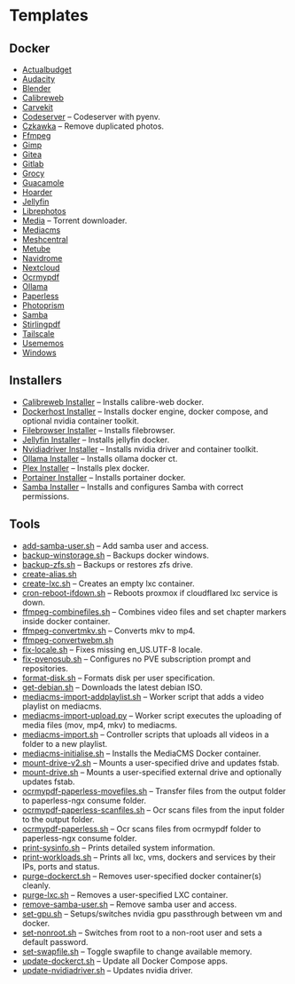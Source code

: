 # Templates

## Docker
- [Actualbudget](https://github.com/therepos/proxmox/blob/main/apps/docker/actualbudget-docker-compose.yml)  
- [Audacity](https://github.com/therepos/proxmox/blob/main/apps/docker/audacity-docker-compose.yml)  
- [Blender](https://github.com/therepos/proxmox/blob/main/apps/docker/blender-docker-compose.yml)  
- [Calibreweb](https://github.com/therepos/proxmox/blob/main/apps/docker/calibreweb-docker-compose.yml)  
- [Carvekit](https://github.com/therepos/proxmox/blob/main/apps/docker/carvekit-docker-compose.yml)  
- [Codeserver](https://github.com/therepos/proxmox/blob/main/apps/docker/codeserver-docker-compose.yml) – Codeserver with pyenv.  
- [Czkawka](https://github.com/therepos/proxmox/blob/main/apps/docker/czkawka-docker-compose.yml) – Remove duplicated photos.  
- [Ffmpeg](https://github.com/therepos/proxmox/blob/main/apps/docker/ffmpeg-docker-compose.yml)  
- [Gimp](https://github.com/therepos/proxmox/blob/main/apps/docker/gimp-docker-compose.yml)  
- [Gitea](https://github.com/therepos/proxmox/blob/main/apps/docker/gitea-docker-compose.yml)  
- [Gitlab](https://github.com/therepos/proxmox/blob/main/apps/docker/gitlab-docker-compose.yml)  
- [Grocy](https://github.com/therepos/proxmox/blob/main/apps/docker/grocy-docker-compose.yml)  
- [Guacamole](https://github.com/therepos/proxmox/blob/main/apps/docker/guacamole-docker-compose.yml)  
- [Hoarder](https://github.com/therepos/proxmox/blob/main/apps/docker/hoarder-docker-compose.yml)  
- [Jellyfin](https://github.com/therepos/proxmox/blob/main/apps/docker/jellyfin-docker-compose.yml)  
- [Librephotos](https://github.com/therepos/proxmox/blob/main/apps/docker/librephotos-docker-compose.yml)  
- [Media](https://github.com/therepos/proxmox/blob/main/apps/docker/media-docker-compose.yml) – Torrent downloader.  
- [Mediacms](https://github.com/therepos/proxmox/blob/main/apps/docker/mediacms-docker-compose.yml)  
- [Meshcentral](https://github.com/therepos/proxmox/blob/main/apps/docker/meshcentral-docker-compose.yml)  
- [Metube](https://github.com/therepos/proxmox/blob/main/apps/docker/metube-docker-compose.yml)  
- [Navidrome](https://github.com/therepos/proxmox/blob/main/apps/docker/navidrome-docker-compose.yml)  
- [Nextcloud](https://github.com/therepos/proxmox/blob/main/apps/docker/nextcloud-docker-compose.yml)  
- [Ocrmypdf](https://github.com/therepos/proxmox/blob/main/apps/docker/ocrmypdf-docker-compose.yml)  
- [Ollama](https://github.com/therepos/proxmox/blob/main/apps/docker/ollama-docker-compose.yml)  
- [Paperless](https://github.com/therepos/proxmox/blob/main/apps/docker/paperless-docker-compose.yml)  
- [Photoprism](https://github.com/therepos/proxmox/blob/main/apps/docker/photoprism-docker-compose.yml)  
- [Samba](https://github.com/therepos/proxmox/blob/main/apps/docker/samba-docker-compose.yml)  
- [Stirlingpdf](https://github.com/therepos/proxmox/blob/main/apps/docker/stirlingpdf-docker-compose.yml)  
- [Tailscale](https://github.com/therepos/proxmox/blob/main/apps/docker/tailscale-docker-compose.yml)  
- [Usememos](https://github.com/therepos/proxmox/blob/main/apps/docker/usememos-docker-compose.yml)  
- [Windows](https://github.com/therepos/proxmox/blob/main/apps/docker/windows-docker-compose.yml)  

## Installers
- [Calibreweb Installer](https://github.com/therepos/proxmox/blob/main/apps/installers/install-calibreweb.sh) – Installs calibre-web docker.  
- [Dockerhost Installer](https://github.com/therepos/proxmox/blob/main/apps/installers/install-dockerhost.sh) – Installs docker engine, docker compose, and optional nvidia container toolkit.  
- [Filebrowser Installer](https://github.com/therepos/proxmox/blob/main/apps/installers/install-filebrowser.sh) – Installs filebrowser.  
- [Jellyfin Installer](https://github.com/therepos/proxmox/blob/main/apps/installers/install-jellyfin.sh) – Installs jellyfin docker.  
- [Nvidiadriver Installer](https://github.com/therepos/proxmox/blob/main/apps/installers/install-nvidiadriver.sh) – Installs nvidia driver and container toolkit.  
- [Ollama Installer](https://github.com/therepos/proxmox/blob/main/apps/installers/install-ollama.sh) – Installs ollama docker ct.  
- [Plex Installer](https://github.com/therepos/proxmox/blob/main/apps/installers/install-plex.sh) – Installs plex docker.  
- [Portainer Installer](https://github.com/therepos/proxmox/blob/main/apps/installers/install-portainer.sh) – Installs portainer docker.  
- [Samba Installer](https://github.com/therepos/proxmox/blob/main/apps/installers/install-samba.sh) – Installs and configures Samba with correct permissions.  

## Tools
- [add-samba-user.sh](https://github.com/therepos/proxmox/blob/main/apps/tools/add-samba-user.sh) – Add samba user and access.  
- [backup-winstorage.sh](https://github.com/therepos/proxmox/blob/main/apps/tools/backup-winstorage.sh) – Backups docker windows.  
- [backup-zfs.sh](https://github.com/therepos/proxmox/blob/main/apps/tools/backup-zfs.sh) – Backups or restores zfs drive.  
- [create-alias.sh](https://github.com/therepos/proxmox/blob/main/apps/tools/create-alias.sh)  
- [create-lxc.sh](https://github.com/therepos/proxmox/blob/main/apps/tools/create-lxc.sh) – Creates an empty lxc container.  
- [cron-reboot-ifdown.sh](https://github.com/therepos/proxmox/blob/main/apps/tools/cron-reboot-ifdown.sh) – Reboots proxmox if cloudflared lxc service is down.  
- [ffmpeg-combinefiles.sh](https://github.com/therepos/proxmox/blob/main/apps/tools/ffmpeg-combinefiles.sh) – Combines video files and set chapter markers inside docker container.  
- [ffmpeg-convertmkv.sh](https://github.com/therepos/proxmox/blob/main/apps/tools/ffmpeg-convertmkv.sh) – Converts mkv to mp4.  
- [ffmpeg-convertwebm.sh](https://github.com/therepos/proxmox/blob/main/apps/tools/ffmpeg-convertwebm.sh)  
- [fix-locale.sh](https://github.com/therepos/proxmox/blob/main/apps/tools/fix-locale.sh) – Fixes missing en_US.UTF-8 locale.  
- [fix-pvenosub.sh](https://github.com/therepos/proxmox/blob/main/apps/tools/fix-pvenosub.sh) – Configures no PVE subscription prompt and repositories.  
- [format-disk.sh](https://github.com/therepos/proxmox/blob/main/apps/tools/format-disk.sh) – Formats disk per user specification.  
- [get-debian.sh](https://github.com/therepos/proxmox/blob/main/apps/tools/get-debian.sh) – Downloads the latest debian ISO.  
- [mediacms-import-addplaylist.sh](https://github.com/therepos/proxmox/blob/main/apps/tools/mediacms-import-addplaylist.sh) – Worker script that adds a video playlist on mediacms.  
- [mediacms-import-upload.py](https://github.com/therepos/proxmox/blob/main/apps/tools/mediacms-import-upload.py) – Worker script executes the uploading of media files (mov, mp4, mkv) to mediacms.  
- [mediacms-import.sh](https://github.com/therepos/proxmox/blob/main/apps/tools/mediacms-import.sh) – Controller scripts that uploads all videos in a folder to a new playlist.  
- [mediacms-initialise.sh](https://github.com/therepos/proxmox/blob/main/apps/tools/mediacms-initialise.sh) – Installs the MediaCMS Docker container.  
- [mount-drive-v2.sh](https://github.com/therepos/proxmox/blob/main/apps/tools/mount-drive-v2.sh) – Mounts a user-specified drive and updates fstab.  
- [mount-drive.sh](https://github.com/therepos/proxmox/blob/main/apps/tools/mount-drive.sh) – Mounts a user-specified external drive and optionally updates fstab.  
- [ocrmypdf-paperless-movefiles.sh](https://github.com/therepos/proxmox/blob/main/apps/tools/ocrmypdf-paperless-movefiles.sh) – Transfer files from the output folder to paperless-ngx consume folder.  
- [ocrmypdf-paperless-scanfiles.sh](https://github.com/therepos/proxmox/blob/main/apps/tools/ocrmypdf-paperless-scanfiles.sh) – Ocr scans files from the input folder to the output folder.  
- [ocrmypdf-paperless.sh](https://github.com/therepos/proxmox/blob/main/apps/tools/ocrmypdf-paperless.sh) – Ocr scans files from ocrmypdf folder to paperless-ngx consume folder.  
- [print-sysinfo.sh](https://github.com/therepos/proxmox/blob/main/apps/tools/print-sysinfo.sh) – Prints detailed system information.  
- [print-workloads.sh](https://github.com/therepos/proxmox/blob/main/apps/tools/print-workloads.sh) – Prints all lxc, vms, dockers and services by their IPs, ports and status.  
- [purge-dockerct.sh](https://github.com/therepos/proxmox/blob/main/apps/tools/purge-dockerct.sh) – Removes user-specified docker container(s) cleanly.  
- [purge-lxc.sh](https://github.com/therepos/proxmox/blob/main/apps/tools/purge-lxc.sh) – Removes a user-specified LXC container.  
- [remove-samba-user.sh](https://github.com/therepos/proxmox/blob/main/apps/tools/remove-samba-user.sh) – Remove samba user and access.  
- [set-gpu.sh](https://github.com/therepos/proxmox/blob/main/apps/tools/set-gpu.sh) – Setups/switches nvidia gpu passthrough between vm and docker.  
- [set-nonroot.sh](https://github.com/therepos/proxmox/blob/main/apps/tools/set-nonroot.sh) – Switches from root to a non-root user and sets a default password.  
- [set-swapfile.sh](https://github.com/therepos/proxmox/blob/main/apps/tools/set-swapfile.sh) – Toggle swapfile to change available memory.  
- [update-dockerct.sh](https://github.com/therepos/proxmox/blob/main/apps/tools/update-dockerct.sh) – Update all Docker Compose apps.  
- [update-nvidiadriver.sh](https://github.com/therepos/proxmox/blob/main/apps/tools/update-nvidiadriver.sh) – Updates nvidia driver.  
